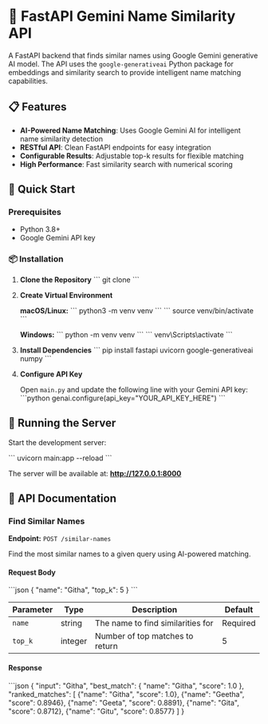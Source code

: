# 🌟 FastAPI Gemini Name Similarity API

A FastAPI backend that finds similar names using Google Gemini generative AI model. The API uses the `google-generativeai` Python package for embeddings and similarity search to provide intelligent name matching capabilities.

## 📋 Features

- **AI-Powered Name Matching**: Uses Google Gemini AI for intelligent name similarity detection
- **RESTful API**: Clean FastAPI endpoints for easy integration
- **Configurable Results**: Adjustable top-k results for flexible matching
- **High Performance**: Fast similarity search with numerical scoring

## 🚀 Quick Start

### Prerequisites

- Python 3.8+
- Google Gemini API key

### 📦 Installation

1. **Clone the Repository**
   \`\`\`
   git clone <your-repo-url>
   \`\`\`

2. **Create Virtual Environment**

   **macOS/Linux:**
   \`\`\`
   python3 -m venv venv
   \`\`\`
   \`\`\`
   source venv/bin/activate
   \`\`\`

   **Windows:**
   \`\`\`
   python -m venv venv
   \`\`\`
   \`\`\`
   venv\Scripts\activate
   \`\`\`

4. **Install Dependencies**
   \`\`\`
   pip install fastapi uvicorn google-generativeai numpy
   \`\`\`

5. **Configure API Key**
   
   Open `main.py` and update the following line with your Gemini API key:
   \`\`\`python
   genai.configure(api_key="YOUR_API_KEY_HERE")
   \`\`\`

## 🚦 Running the Server

Start the development server:

\`\`\`
uvicorn main:app --reload
\`\`\`

The server will be available at: **http://127.0.0.1:8000**

## 📡 API Documentation

### Find Similar Names

**Endpoint:** `POST /similar-names`

Find the most similar names to a given query using AI-powered matching.

#### Request Body

\`\`\`json
{
  "name": "Githa",
  "top_k": 5
}
\`\`\`

| Parameter | Type | Description | Default |
|-----------|------|-------------|---------|
| `name` | string | The name to find similarities for | Required |
| `top_k` | integer | Number of top matches to return | 5 |

#### Response

\`\`\`json
{
  "input": "Githa",
  "best_match": {
    "name": "Githa",
    "score": 1.0
  },
  "ranked_matches": [
    {"name": "Githa", "score": 1.0},
    {"name": "Geetha", "score": 0.8946},
    {"name": "Geeta", "score": 0.8891},
    {"name": "Gita", "score": 0.8712},
    {"name": "Gitu", "score": 0.8577}
  ]
}
